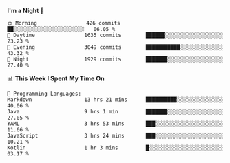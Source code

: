 <!--START_SECTION:waka-->
**I'm a Night 🦉** 

```text
🌞 Morning                426 commits         ██░░░░░░░░░░░░░░░░░░░░░░░   06.05 % 
🌆 Daytime                1635 commits        ██████░░░░░░░░░░░░░░░░░░░   23.23 % 
🌃 Evening                3049 commits        ███████████░░░░░░░░░░░░░░   43.32 % 
🌙 Night                  1929 commits        ███████░░░░░░░░░░░░░░░░░░   27.40 % 
```


📊 **This Week I Spent My Time On** 

```text
💬 Programming Languages: 
Markdown                 13 hrs 21 mins      ██████████░░░░░░░░░░░░░░░   40.06 % 
Java                     9 hrs 1 min         ███████░░░░░░░░░░░░░░░░░░   27.05 % 
YAML                     3 hrs 53 mins       ███░░░░░░░░░░░░░░░░░░░░░░   11.66 % 
JavaScript               3 hrs 24 mins       ███░░░░░░░░░░░░░░░░░░░░░░   10.21 % 
Kotlin                   1 hr 3 mins         █░░░░░░░░░░░░░░░░░░░░░░░░   03.17 % 
```


<!--END_SECTION:waka-->
